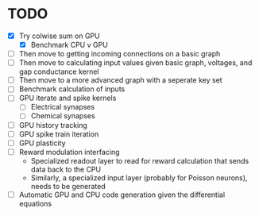 # TODO

- [x] Try colwise sum on GPU
  - [x] Benchmark CPU v GPU
- [ ] Then move to getting incoming connections on a basic graph
- [ ] Then move to calculating input values given basic graph, voltages, and gap conductance kernel
- [ ] Then move to a more advanced graph with a seperate key set
- [ ] Benchmark calculation of inputs
- [ ] GPU iterate and spike kernels
  - [ ] Electrical synapses
  - [ ] Chemical synapses
- [ ] GPU history tracking
- [ ] GPU spike train iteration
- [ ] GPU plasticity
- [ ] Reward modulation interfacing
  - Specialized readout layer to read for reward calculation that sends data back to the CPU
  - Similarly, a specialized input layer (probably for Poisson neurons), needs to be generated
- [ ] Automatic GPU and CPU code generation given the differential equations
